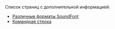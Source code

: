 Список страниц с дополнительной информацией:

* [Различные форматы SoundFont](manual/annexes/the-different-soundfont-formats.md)
* [Командная строка](manual/annexes/command-line.md)